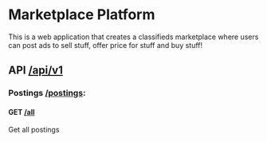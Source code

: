 # Marketplace Platform

This is a web application that creates a classifieds marketplace where users can post ads to sell stuff, offer price for stuff and buy stuff!

## API [/api/v1]()

### Postings [/postings]():
#### GET [/all](http://localhost:8081/api/v1/postings/all)
Get all postings
